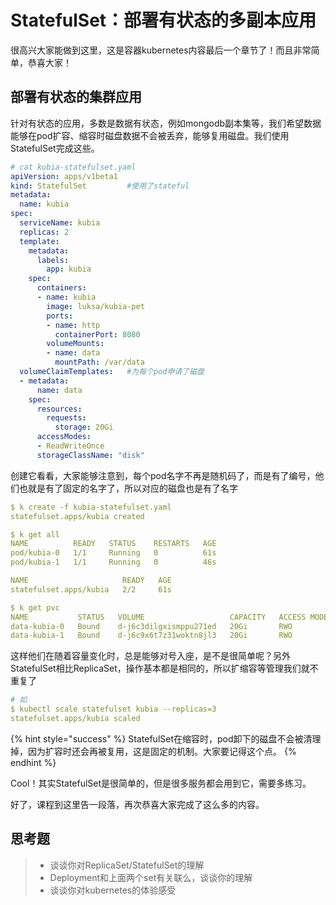 # StatefulSet：部署有状态的多副本应用

很高兴大家能做到这里，这是容器kubernetes内容最后一个章节了！而且非常简单，恭喜大家！

## 部署有状态的集群应用

针对有状态的应用，多数是数据有状态，例如mongodb副本集等，我们希望数据能够在pod扩容、缩容时磁盘数据不会被丢弃，能够复用磁盘。我们使用StatefulSet完成这些。

```yaml
# cat kubia-statefulset.yaml
apiVersion: apps/v1beta1
kind: StatefulSet         #使用了stateful
metadata: 
  name: kubia
spec:
  serviceName: kubia
  replicas: 2
  template:
    metadata:
      labels:
        app: kubia
    spec:
      containers:
      - name: kubia
        image: luksa/kubia-pet
        ports:
        - name: http
          containerPort: 8080
        volumeMounts:
        - name: data
          mountPath: /var/data
  volumeClaimTemplates:   #为每个pod申请了磁盘  
  - metadata:
      name: data
    spec:
      resources:
        requests:
          storage: 20Gi
      accessModes:
      - ReadWriteOnce
      storageClassName: "disk"
```

创建它看看，大家能够注意到，每个pod名字不再是随机码了，而是有了编号，他们也就是有了固定的名字了，所以对应的磁盘也是有了名字

```yaml
$ k create -f kubia-statefulset.yaml
statefulset.apps/kubia created

$ k get all
NAME          READY   STATUS    RESTARTS   AGE
pod/kubia-0   1/1     Running   0          61s
pod/kubia-1   1/1     Running   0          46s

NAME                     READY   AGE
statefulset.apps/kubia   2/2     61s

$ k get pvc
NAME           STATUS   VOLUME                   CAPACITY   ACCESS MODES   STORAGECLASS   AGE
data-kubia-0   Bound    d-j6c3dilgxismppu271ed   20Gi       RWO            disk           7m39s
data-kubia-1   Bound    d-j6c9x6t7z31woktn8jl3   20Gi       RWO            disk           7m24s
```

这样他们在随着容量变化时，总是能够对号入座，是不是很简单呢？另外StatefulSet相比ReplicaSet，操作基本都是相同的，所以扩缩容等管理我们就不重复了

```yaml
# 如
$ kubectl scale statefulset kubia --replicas=3                                                                                                                                 1 ↵
statefulset.apps/kubia scaled
```

{% hint style="success" %}
StatefulSet在缩容时，pod卸下的磁盘不会被清理掉，因为扩容时还会再被复用，这是固定的机制。大家要记得这个点。
{% endhint %}

Cool！其实StatefulSet是很简单的，但是很多服务都会用到它，需要多练习。

好了，课程到这里告一段落，再次恭喜大家完成了这么多的内容。



## 思考题

> * 谈谈你对ReplicaSet/StatefulSet的理解
> * Deployment和上面两个set有关联么，谈谈你的理解
> * 谈谈你对kubernetes的体验感受
